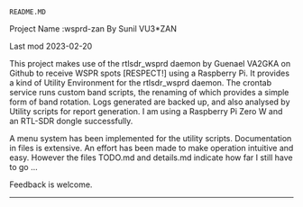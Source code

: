 	README.MD
 Project Name :wsprd-zan
 By Sunil VU3*ZAN

Last mod 2023-02-20

This project makes use of the rtlsdr_wsprd daemon by Guenael VA2GKA on 
Github to receive WSPR spots [RESPECT!] using a Raspberry Pi. It 
provides a kind of Utility Environment for the rtlsdr_wsprd daemon. The 
crontab service runs custom band scripts, the renaming of which 
provides a simple form of band rotation. Logs generated are backed up, 
and also analysed by Utility scripts for report generation. I am using 
a Raspberry Pi Zero W and an RTL-SDR dongle successfully.

A menu system has been implemented for the utility scripts. 
Documentation in files is extensive. An effort has been made to make 
operation intuitive and easy. However the files TODO.md and details.md 
indicate how far I still have to go ... 

Feedback is welcome.

---------------------------------------
